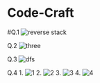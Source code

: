 # Code-Craft
#Q.1
![reverse stack](https://github.com/user-attachments/assets/78a779c6-c311-44f8-9b71-f68a08e60b5d)

Q.2
![three](https://github.com/user-attachments/assets/dd5598bd-4579-4faa-ad9f-f485d0bea41f)

Q.3
![dfs](https://github.com/user-attachments/assets/4a2a27bb-fcd2-418f-8e7a-3eb9df1de918)


Q.4
1.
![1](https://github.com/user-attachments/assets/86c3df83-798b-4d04-bbbd-41c6d0169ace)
2.
![2](https://github.com/user-attachments/assets/93e4ccdb-de9d-4dfc-9f36-f3374e4308b4)
3.
![3](https://github.com/user-attachments/assets/e3f9aca7-3c0d-4f6f-9453-e7a4d5fb1067)
4.
![4](https://github.com/user-attachments/assets/f9742cb3-0f23-4aaa-a02c-0c9b2ef79028)
